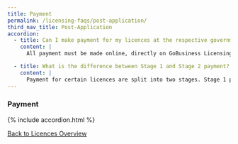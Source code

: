 ```yaml
---
title: Payment
permalink: /licensing-faqs/post-application/
third_nav_title: Post-Application
accordion:
  - title: Can I make payment for my licences at the respective government agency headquarters?
    content: |
      All payment must be made online, directly on GoBusiness Licensing.

  - title: What is the difference between Stage 1 and Stage 2 payment?
    content: |
      Payment for certain licences are split into two stages. Stage 1 payment is required once you submit your application while Stage 2 payment is required upon approval of your licence.
---
```


### Payment

{% include accordion.html %}

[Back to Licences Overview](/licences/)
